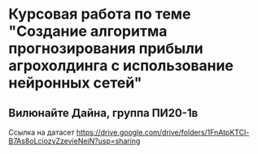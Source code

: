 # Курсовая работа по теме "Создание алгоритма прогнозирования прибыли агрохолдинга с использование нейронных сетей"
## Вилюнайте Дайна, группа ПИ20-1в

Ссылка на датасет
https://drive.google.com/drive/folders/1FnAtpKTCl-B7As8oLciozyZzevieNeiN?usp=sharing